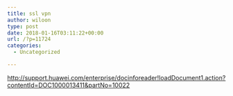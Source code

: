 ```yaml
---
title: ssl vpn
author: wiloon
type: post
date: 2018-01-16T03:11:22+00:00
url: /?p=11724
categories:
  - Uncategorized

---
```

http://support.huawei.com/enterprise/docinforeader!loadDocument1.action?contentId=DOC1000013411&partNo=10022